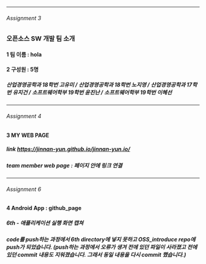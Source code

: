 - - -
###### Assignment 3
### 오픈소스 SW 개발 팀 소개  

#### 1 팀 이름 : hola

#### 2 구성원 : 5명 
#####    산업경영공학과 18학번 고유미 / 산업경영공학과 18학번 노지영 / 산업경영공학과 17학번 유지건 / 소프트웨어학부 19학번 윤진난 / 소프트웨어학부 19학번 이혜선
- - -
###### Assignment 4
#### 3 MY WEB PAGE 
##### **link**  https://jinnan-yun.github.io/jinnan-yun.io/
##### **team member** web page : 페이지 안에 링크 연결
- - -
###### Assignment 6
#### 4 Android App : github_page
#####    6th - 애플리케이션 실행 화면 캡쳐

#####    code를 push하는 과정에서 6th directory에 넣지 못하고 OSS_introduce repo에 push가 되었습니다. (push하는 과정에서 오류가 생겨 전에 있던 파일이 사라졌고 전에 있던 commit 내용도 지워졌습니다. 그래서 동일 내용을 다시 commit 했습니다.)


